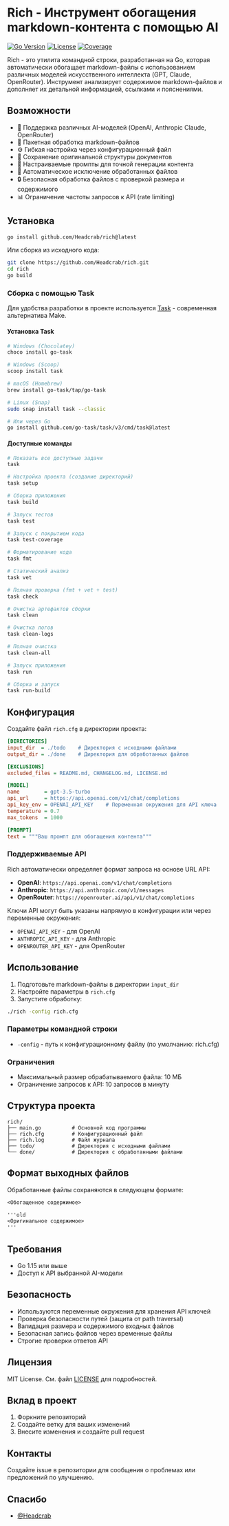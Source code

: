 # Rich - Инструмент обогащения markdown-контента с помощью AI

[![Go Version](https://img.shields.io/github/go-mod/go-version/Headcrab/rich)](https://go.dev)
[![License](https://img.shields.io/github/license/Headcrab/rich)](LICENSE)
[![Coverage](https://codecov.io/gh/Headcrab/rich/graph/badge.svg?token=WSRWMHXMTA)](https://codecov.io/gh/Headcrab/rich)

Rich - это утилита командной строки, разработанная на Go, которая автоматически обогащает markdown-файлы с использованием различных моделей искусственного интеллекта (GPT, Claude, OpenRouter). Инструмент анализирует содержимое markdown-файлов и дополняет их детальной информацией, ссылками и пояснениями.

## Возможности

- 🤖 Поддержка различных AI-моделей (OpenAI, Anthropic Claude, OpenRouter)
- 📁 Пакетная обработка markdown-файлов
- ⚙️ Гибкая настройка через конфигурационный файл
- 🔄 Сохранение оригинальной структуры документов
- 🎯 Настраиваемые промпты для точной генерации контента
- 🚫 Автоматическое исключение обработанных файлов
- 🔒 Безопасная обработка файлов с проверкой размера и содержимого
- 📊 Ограничение частоты запросов к API (rate limiting)

## Установка

```bash
go install github.com/Headcrab/rich@latest
```

Или сборка из исходного кода:

```bash
git clone https://github.com/Headcrab/rich.git
cd rich
go build
```

### Сборка с помощью Task

Для удобства разработки в проекте используется [Task](https://taskfile.dev/) - современная альтернатива Make.

#### Установка Task

```bash
# Windows (Chocolatey)
choco install go-task

# Windows (Scoop)  
scoop install task

# macOS (Homebrew)
brew install go-task/tap/go-task

# Linux (Snap)
sudo snap install task --classic

# Или через Go
go install github.com/go-task/task/v3/cmd/task@latest
```

#### Доступные команды

```bash
# Показать все доступные задачи
task

# Настройка проекта (создание директорий)
task setup

# Сборка приложения
task build

# Запуск тестов
task test

# Запуск с покрытием кода
task test-coverage

# Форматирование кода
task fmt

# Статический анализ
task vet

# Полная проверка (fmt + vet + test)
task check

# Очистка артефактов сборки
task clean

# Очистка логов
task clean-logs

# Полная очистка
task clean-all

# Запуск приложения
task run

# Сборка и запуск
task run-build
```

## Конфигурация

Создайте файл `rich.cfg` в директории проекта:

```ini
[DIRECTORIES]
input_dir  = ./todo    # Директория с исходными файлами
output_dir = ./done    # Директория для обработанных файлов

[EXCLUSIONS]
excluded_files = README.md, CHANGELOG.md, LICENSE.md

[MODEL]
name        = gpt-3.5-turbo
api_url     = https://api.openai.com/v1/chat/completions
api_key_env = OPENAI_API_KEY    # Переменная окружения для API ключа
temperature = 0.7
max_tokens  = 1000

[PROMPT]
text = """Ваш промпт для обогащения контента"""
```

### Поддерживаемые API

Rich автоматически определяет формат запроса на основе URL API:

- **OpenAI**: `https://api.openai.com/v1/chat/completions`
- **Anthropic**: `https://api.anthropic.com/v1/messages`
- **OpenRouter**: `https://openrouter.ai/api/v1/chat/completions`

Ключи API могут быть указаны напрямую в конфигурации или через переменные окружения:

- `OPENAI_API_KEY` - для OpenAI
- `ANTHROPIC_API_KEY` - для Anthropic
- `OPENROUTER_API_KEY` - для OpenRouter

## Использование

1. Подготовьте markdown-файлы в директории `input_dir`
2. Настройте параметры в `rich.cfg`
3. Запустите обработку:

```bash
./rich -config rich.cfg
```

### Параметры командной строки

- `-config` - путь к конфигурационному файлу (по умолчанию: rich.cfg)

### Ограничения

- Максимальный размер обрабатываемого файла: 10 МБ
- Ограничение запросов к API: 10 запросов в минуту

## Структура проекта

```tree
rich/
├── main.go          # Основной код программы
├── rich.cfg         # Конфигурационный файл
├── rich.log         # Файл журнала
├── todo/            # Директория с исходными файлами
└── done/            # Директория с обработанными файлами
```

## Формат выходных файлов

Обработанные файлы сохраняются в следующем формате:

```markdown
<Обогащенное содержимое>

'''old
<Оригинальное содержимое>
'''
```

## Требования

- Go 1.15 или выше
- Доступ к API выбранной AI-модели

## Безопасность

- Используются переменные окружения для хранения API ключей
- Проверка безопасности путей (защита от path traversal)
- Валидация размера и содержимого входных файлов
- Безопасная запись файлов через временные файлы
- Строгие проверки ответов API

## Лицензия

MIT License. См. файл [LICENSE](LICENSE) для подробностей.

## Вклад в проект

1. Форкните репозиторий
2. Создайте ветку для ваших изменений
3. Внесите изменения и создайте pull request

## Контакты

Создайте issue в репозитории для сообщения о проблемах или предложений по улучшению.

## Спасибо

- [@Headcrab](https://github.com/Headcrab)
